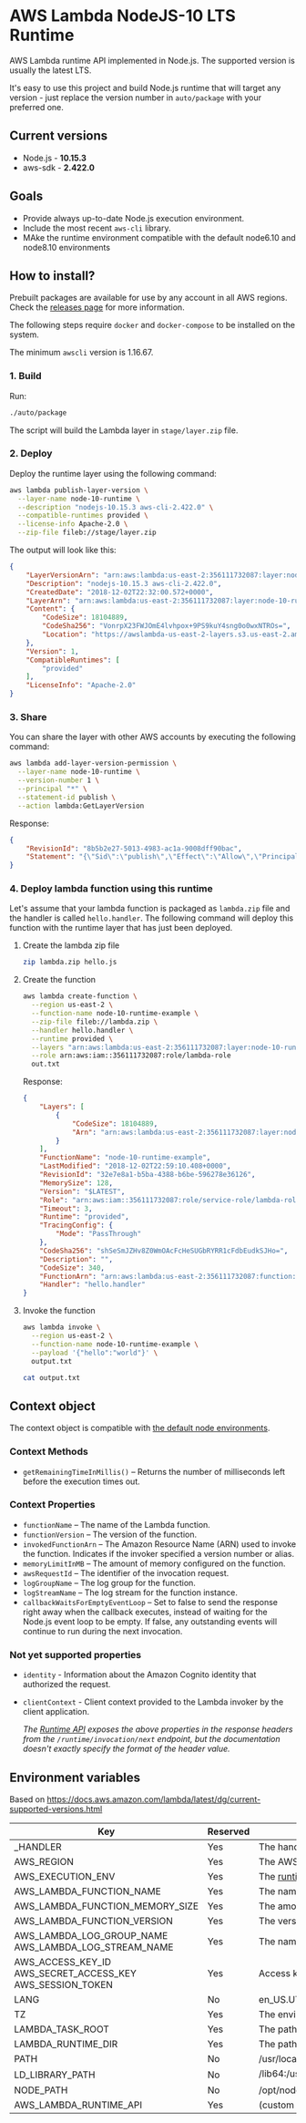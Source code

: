 # AWS Lambda NodeJS-10 LTS Runtime

AWS Lambda runtime API implemented in Node.js. The supported version is usually the latest LTS.

It's easy to use this project and build Node.js runtime that will target any version - just replace the version number in `auto/package` with your preferred one.

## Current versions

* Node.js - **10.15.3**
* aws-sdk - **2.422.0**

## Goals

* Provide always up-to-date Node.js execution environment.
* Include the most recent `aws-cli` library.
* MAke the runtime environment compatible with the default node6.10 and node8.10 environments

## How to install?

Prebuilt packages are available for use by any account in all AWS regions. Check the [releases page](https://github.com/janaz/aws-lambda-node-runtime/releases) for more information.

The following steps require `docker` and `docker-compose` to be installed on the system.

The minimum `awscli` version is 1.16.67.

### 1. Build

Run:

```bash
./auto/package
```

The script will build the Lambda layer in `stage/layer.zip` file.

### 2. Deploy

Deploy the runtime layer using the following command:

```bash
aws lambda publish-layer-version \
  --layer-name node-10-runtime \
  --description "nodejs-10.15.3 aws-cli-2.422.0" \
  --compatible-runtimes provided \
  --license-info Apache-2.0 \
  --zip-file fileb://stage/layer.zip
```

The output will look like this:
```json
{
    "LayerVersionArn": "arn:aws:lambda:us-east-2:356111732087:layer:node-10-runtime:1",
    "Description": "nodejs-10.15.3 aws-cli-2.422.0",
    "CreatedDate": "2018-12-02T22:32:00.572+0000",
    "LayerArn": "arn:aws:lambda:us-east-2:356111732087:layer:node-10-runtime",
    "Content": {
        "CodeSize": 18104889,
        "CodeSha256": "VonrpX23FWJOmE4lvhpox+9PS9kuY4sng0o0wxNTROs=",
        "Location": "https://awslambda-us-east-2-layers.s3.us-east-2.amazonaws.com/snapshots/356111732087/node-10-runtime-f3415c38-d865-46b6-ae42-009985092116?......"
    },
    "Version": 1,
    "CompatibleRuntimes": [
        "provided"
    ],
    "LicenseInfo": "Apache-2.0"
}
```

### 3. Share

You can share the layer with other AWS accounts by executing the following command:

```bash
aws lambda add-layer-version-permission \
  --layer-name node-10-runtime \
  --version-number 1 \
  --principal "*" \
  --statement-id publish \
  --action lambda:GetLayerVersion
```

Response:

```json
{
    "RevisionId": "8b5b2e27-5013-4983-ac1a-9008dff90bac",
    "Statement": "{\"Sid\":\"publish\",\"Effect\":\"Allow\",\"Principal\":\"*\",\"Action\":\"lambda:GetLayerVersion\",\"Resource\":\"arn:aws:lambda:us-east-2:356111732087:layer:node-10-runtime:1\"}"
}
```

### 4. Deploy lambda function using this runtime

Let's assume that your lambda function is packaged as `lambda.zip` file and the handler is called `hello.handler`. The following command will deploy this function with the runtime layer that has just been deployed.

1. Create the lambda zip file

    ```bash
    zip lambda.zip hello.js
    ```

2. Create the function

    ```bash
    aws lambda create-function \
      --region us-east-2 \
      --function-name node-10-runtime-example \
      --zip-file fileb://lambda.zip \
      --handler hello.handler \
      --runtime provided \
      --layers "arn:aws:lambda:us-east-2:356111732087:layer:node-10-runtime:2" \
      --role arn:aws:iam::356111732087:role/lambda-role
      out.txt
    ```

    Response:

    ```json
    {
        "Layers": [
            {
                "CodeSize": 18104889,
                "Arn": "arn:aws:lambda:us-east-2:356111732087:layer:node-10-runtime:1"
            }
        ],
        "FunctionName": "node-10-runtime-example",
        "LastModified": "2018-12-02T22:59:10.408+0000",
        "RevisionId": "32e7e8a1-b5ba-4388-b6be-596278e36126",
        "MemorySize": 128,
        "Version": "$LATEST",
        "Role": "arn:aws:iam::356111732087:role/service-role/lambda-role",
        "Timeout": 3,
        "Runtime": "provided",
        "TracingConfig": {
            "Mode": "PassThrough"
        },
        "CodeSha256": "shSeSmJZHv8Z0WmOAcFcHeSUGbRYRR1cFdbEudkSJHo=",
        "Description": "",
        "CodeSize": 340,
        "FunctionArn": "arn:aws:lambda:us-east-2:356111732087:function:node-10-runtime-example",
        "Handler": "hello.handler"
    }
    ```

3. Invoke the function

    ```bash
    aws lambda invoke \
      --region us-east-2 \
      --function-name node-10-runtime-example \
      --payload '{"hello":"world"}' \
      output.txt

    cat output.txt
    ```

## Context object

The context object is compatible with [the default node environments](https://docs.aws.amazon.com/lambda/latest/dg/nodejs-prog-model-context.html).

### Context Methods

* `getRemainingTimeInMillis()` – Returns the number of milliseconds left before the execution times out.

### Context Properties

* `functionName` – The name of the Lambda function.
* `functionVersion` – The version of the function.
* `invokedFunctionArn` – The Amazon Resource Name (ARN) used to invoke the function. Indicates if the invoker specified a version number or alias.
* `memoryLimitInMB` – The amount of memory configured on the function.
* `awsRequestId` – The identifier of the invocation request.
* `logGroupName` – The log group for the function.
* `logStreamName` – The log stream for the function instance.
* `callbackWaitsForEmptyEventLoop` – Set to false to send the response right away when the callback executes, instead of waiting for the Node.js event loop to be empty. If false, any outstanding events will continue to run during the next invocation.

### Not yet supported properties

* `identity` - Information about the Amazon Cognito identity that authorized the request.
* `clientContext` - Client context provided to the Lambda invoker by the client application.

    _The [Runtime API](https://docs.aws.amazon.com/lambda/latest/dg/runtimes-api.html) exposes the above properties in the response headers from the `/runtime/invocation/next` endpoint, but the documentation doesn't exactly specify the format of the header value._

## Environment variables

Based on https://docs.aws.amazon.com/lambda/latest/dg/current-supported-versions.html

| Key | Reserved | Value |
|--|--|--|
|_HANDLER|Yes|The handler location configured on the function.|
|AWS_REGION|Yes|The AWS region where the Lambda function is executed.|
|AWS_EXECUTION_ENV|Yes|The [runtime identifier](https://docs.aws.amazon.com/lambda/latest/dg/lambda-runtimes.html), prefixed by AWS_Lambda_. For example, AWS_Lambda_java8.|
|AWS_LAMBDA_FUNCTION_NAME|Yes|The name of the function.|
|AWS_LAMBDA_FUNCTION_MEMORY_SIZE|Yes|The amount of memory available to the function in MB.|
|AWS_LAMBDA_FUNCTION_VERSION|Yes|The version of the function being executed.|
AWS_LAMBDA_LOG_GROUP_NAME AWS_LAMBDA_LOG_STREAM_NAME|Yes|The name of the Amazon CloudWatch Logs group and stream for the function.|
|AWS_ACCESS_KEY_ID AWS_SECRET_ACCESS_KEY AWS_SESSION_TOKEN|Yes|Access keys obtained from the function's execution role.|
|LANG|No|en_US.UTF-8. This is the locale of the runtime.|
|TZ|Yes|The environment's timezone (UTC). The execution environment uses NTP to synchronize the system clock.|
|LAMBDA_TASK_ROOT|Yes|The path to your Lambda function code.|
|LAMBDA_RUNTIME_DIR|Yes|The path to runtime libraries.|
|PATH|No|/usr/local/bin:/usr/bin/:/bin:/opt/bin|
|LD_LIBRARY_PATH|No|/lib64:/usr/lib64:$LAMBDA_RUNTIME_DIR:$LAMBDA_RUNTIME_DIR/lib:$LAMBDA_TASK_ROOT:$LAMBDA_TASK_ROOT/lib:/opt/lib|
|NODE_PATH|No|/opt/node_modules|
|AWS_LAMBDA_RUNTIME_API|Yes|(custom runtime) The host and port of the [runtime API](https://docs.aws.amazon.com/lambda/latest/dg/runtimes-api.html).|

